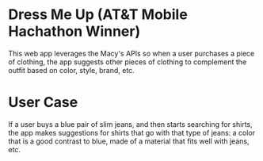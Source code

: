 # Dress Me Up (AT&T Mobile Hachathon Winner)
This web app leverages the Macy's APIs so when a user purchases a piece of clothing, the app suggests other pieces of clothing to complement the outfit based on color, style, brand, etc.

# User Case

If a user buys a blue pair of slim jeans, and then starts searching for shirts, the app makes suggestions for  shirts that go with that type of jeans: a color that is a good contrast to blue, made of a material that fits well with jeans, etc.
